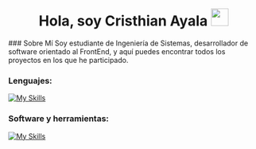 <h1 align="center">Hola, soy Cristhian Ayala <img src="https://media.giphy.com/media/hvRJCLFzcasrR4ia7z/giphy.gif" width="35"></h1>
### Sobre Mí
Soy estudiante de Ingeniería de Sistemas, desarrollador de software orientado al FrontEnd, y aquí puedes encontrar todos los proyectos en los que he participado.

### Lenguajes:
[![My Skills](https://skillicons.dev/icons?i=html,css,,js,java,bootstrap,mysql,postgres&perline=10)](https://skillicons.dev)

### Software y herramientas:
[![My Skills](https://skillicons.dev/icons?i=vscode,figma,notion&perline=10)](https://skillicons.dev)
  
